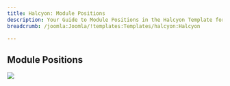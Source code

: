 ```yaml
---
title: Halcyon: Module Positions
description: Your Guide to Module Positions in the Halcyon Template for Joomla
breadcrumb: /joomla:Joomla/!templates:Templates/halcyon:Halcyon

---
```


Module Positions
-----

![][positions]

[positions]: assets/positions.jpg